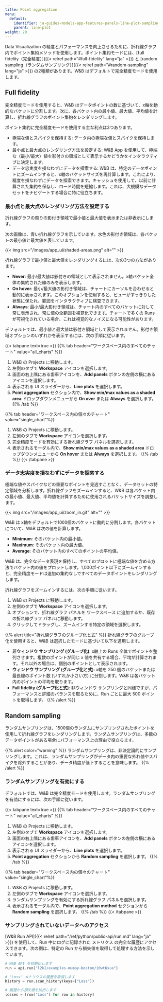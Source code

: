 ```yaml
---
title: Point aggregation
menu:
  default:
    identifier: ja-guides-models-app-features-panels-line-plot-sampling
    parent: line-plot
weight: 20
---
```


Data Visualization の精度とパフォーマンスを向上させるために、折れ線グラフ内でポイント集約メソッドを使用します。ポイント集約モードには、[full fidelity（完全精度）]({{< relref path="#full-fidelity" lang="ja" >}}) と [random sampling（ランダムサンプリング）]({{< relref path="#random-sampling" lang="ja" >}}) の2種類があります。W&B はデフォルトで完全精度モードを使用します。

## Full fidelity

完全精度モードを使用すると、W&B はデータポイントの数に基づいて、x軸を動的なバケットに分割します。次に、各バケット内の最小値、最大値、平均値を計算し、折れ線グラフのポイント集約をレンダリングします。

ポイント集約に完全精度モードを使用する主な利点は3つあります。

* 極端な値とスパイクを保持する: データ内の極端な値とスパイクを保持します。
* 最小点と最大点のレンダリング方法を設定する: W&B App を使用して、極端な（最小/最大）値を影付きの領域として表示するかどうかをインタラクティブに決定します。
* データ忠実度を損なわずにデータを探索する: W&B は、特定のデータポイントにズームインすると、x軸のバケットサイズを再計算します。これにより、精度を損なわずにデータを探索できます。キャッシュを使用して、以前に計算された集約を保存し、ロード時間を短縮します。これは、大規模なデータセットをナビゲートする場合に特に役立ちます。

### 最小点と最大点のレンダリング方法を設定する

折れ線グラフの周りの影付き領域で最小値と最大値を表示または非表示にします。

次の画像は、青い折れ線グラフを示しています。水色の影付き領域は、各バケットの最小値と最大値を表しています。

{{< img src="/images/app_ui/shaded-areas.png" alt="" >}}

折れ線グラフで最小値と最大値をレンダリングするには、次の3つの方法があります。

* **Never**: 最小/最大値は影付きの領域として表示されません。x軸バケット全体の集約された線のみを表示します。
* **On hover**: 最小/最大値の影付き領域は、チャートにカーソルを合わせると動的に表示されます。このオプションを使用すると、ビューがすっきりした状態に保たれ、範囲をインタラクティブに検査できます。
* **Always**: 最小/最大影付き領域は、チャート内のすべてのバケットに対して常に表示され、常に値の全範囲を視覚化できます。チャートで多くの Runs が可視化されている場合、これは視覚的なノイズになる可能性があります。

デフォルトでは、最小値と最大値は影付き領域として表示されません。影付き領域オプションのいずれかを表示するには、次の手順に従います。

{{< tabpane text=true >}}
{{% tab header="ワークスペース内のすべてのチャート" value="all_charts" %}}
1. W&B の Projects に移動します。
2. 左側のタブで **Workspace** アイコンを選択します。
3. 画面の右上隅にある歯車アイコンを、**Add panels** ボタンの左側の横にあるアイコンを選択します。
4. 表示される UI スライダーから、**Line plots** を選択します。
5. **Point aggregation** セクション内で、**Show min/max values as a shaded area** ドロップダウンメニューから **On over** または **Always** を選択します。
{{% /tab %}}

{{% tab header="ワークスペース内の個々のチャート" value="single_chart"%}}
1. W&B の Projects に移動します。
2. 左側のタブで **Workspace** アイコンを選択します。
3. 完全精度モードを有効にする折れ線グラフ パネルを選択します。
4. 表示されるモーダル内で、**Show min/max values as a shaded area** ドロップダウンメニューから **On hover** または **Always** を選択します。
{{% /tab %}}
{{< /tabpane >}}

### データ忠実度を損なわずにデータを探索する

極端な値やスパイクなどの重要なポイントを見逃すことなく、データセットの特定領域を分析します。折れ線グラフをズームインすると、W&B は各バケット内の最小値、最大値、平均値を計算するために使用されるバケットサイズを調整します。

{{< img src="/images/app_ui/zoom_in.gif" alt="" >}}

W&B は x軸をデフォルトで1000個のバケットに動的に分割します。各バケットについて、W&B は次の値を計算します。

- **Minimum**: そのバケット内の最小値。
- **Maximum**: そのバケット内の最大値。
- **Average**: そのバケット内のすべてのポイントの平均値。

W&B は、完全なデータ表現を保持し、すべてのプロットに極端な値を含める方法でバケット内の値をプロットします。1,000ポイント以下にズームインすると、完全精度モードは追加の集約なしですべてのデータポイントをレンダリングします。

折れ線グラフをズームインするには、次の手順に従います。

1. W&B の Projects に移動します。
2. 左側のタブで **Workspace** アイコンを選択します。
3. オプションで、折れ線グラフ パネルを ワークスペース に追加するか、既存の折れ線グラフ パネルに移動します。
4. クリックしてドラッグし、ズームインする特定の領域を選択します。

{{% alert title="折れ線グラフのグループ化と式" %}}
折れ線グラフのグループ化を使用すると、W&B は選択したモードに基づいて以下を適用します。

- **非ウィンドウ サンプリング (グループ化)**: x軸上の Runs 全体でポイントを整列させます。複数のポイントが同じ x 値を共有する場合、平均が計算されます。それ以外の場合は、個別のポイントとして表示されます。
- **ウィンドウ サンプリング (グループ化と式)**: x軸を 250 個のバケットまたは最長線のポイント数 (いずれか小さい方) に分割します。W&B は各バケット内のポイントの平均を取ります。
- **Full fidelity (グループ化と式)**: 非ウィンドウ サンプリングと同様ですが、パフォーマンスと詳細のバランスを取るために、Run ごとに最大 500 ポイントを取得します。
{{% /alert %}}

## Random sampling

ランダムサンプリングは、1500個のランダムにサンプリングされたポイントを使用して折れ線グラフをレンダリングします。ランダムサンプリングは、多数のデータポイントがある場合にパフォーマンス上の理由で役立ちます。

{{% alert color="warning" %}}
ランダムサンプリングは、非決定論的にサンプリングします。これは、ランダムサンプリングがデータ内の重要な外れ値やスパイクを除外することがあり、データ精度が低下することを意味します。
{{% /alert %}}

### ランダムサンプリングを有効にする
デフォルトでは、W&B は完全精度モードを使用します。ランダムサンプリングを有効にするには、次の手順に従います。

{{< tabpane text=true >}}
{{% tab header="ワークスペース内のすべてのチャート" value="all_charts" %}}
1. W&B の Projects に移動します。
2. 左側のタブで **Workspace** アイコンを選択します。
3. 画面の右上隅にある歯車アイコンを、**Add panels** ボタンの左側の横にあるアイコンを選択します。
4. 表示される UI スライダーから、**Line plots** を選択します。
5. **Point aggregation** セクションから **Random sampling** を選択します。
{{% /tab %}}

{{% tab header="ワークスペース内の個々のチャート" value="single_chart"%}}
1. W&B の Projects に移動します。
2. 左側のタブで **Workspace** アイコンを選択します。
3. ランダムサンプリングを有効にする折れ線グラフ パネルを選択します。
4. 表示されるモーダル内で、**Point aggregation method** セクションから **Random sampling** を選択します。
{{% /tab %}}
{{< /tabpane >}}

### サンプリングされていないデータへのアクセス

[W&B Run API]({{< relref path="/ref/python/public-api/run.md" lang="ja" >}}) を使用して、Run 中にログに記録された メトリクス の完全な履歴にアクセスできます。次の例は、特定の Run から損失値を取得して処理する方法を示しています。

```python
# W&B API を初期化します
run = api.run("l2k2/examples-numpy-boston/i0wt6xua")

# 'Loss' メトリクスの履歴を取得します
history = run.scan_history(keys=["Loss"])

# 履歴から損失値を抽出します
losses = [row["Loss"] for row in history]
```
